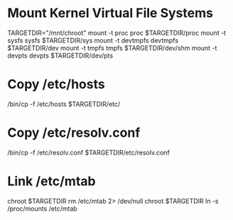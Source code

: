 # Mount Kernel Virtual File Systems
TARGETDIR="/mnt/chroot"
mount -t proc proc $TARGETDIR/proc
mount -t sysfs sysfs $TARGETDIR/sys
mount -t devtmpfs devtmpfs $TARGETDIR/dev
mount -t tmpfs tmpfs $TARGETDIR/dev/shm
mount -t devpts devpts $TARGETDIR/dev/pts

# Copy /etc/hosts
/bin/cp -f /etc/hosts $TARGETDIR/etc/

# Copy /etc/resolv.conf 
/bin/cp -f /etc/resolv.conf $TARGETDIR/etc/resolv.conf

# Link /etc/mtab
chroot $TARGETDIR rm /etc/mtab 2> /dev/null 
chroot $TARGETDIR ln -s /proc/mounts /etc/mtab
